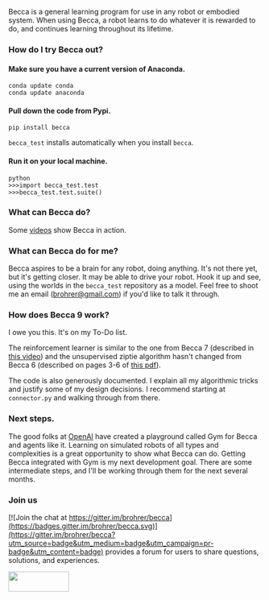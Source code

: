 Becca is a general learning program for use in any robot or embodied system. When using Becca, a robot learns to do whatever it is rewarded to do, and continues learning throughout its lifetime.

### How do I try Becca out?

#### Make sure you have a current version of Anaconda.
    
    conda update conda
    conda update anaconda
    
#### Pull down the code from Pypi.

    pip install becca

`becca_test` installs automatically when you install `becca`. 

#### Run it on your local machine.
    
    python
    >>>import becca_test.test
    >>>becca_test.test.suite()

### What can Becca do?

Some [videos](http://youtu.be/4kPoU8eZvio?list=PLF861CC4C40439EEB) show Becca in action. 

### What can Becca do for me?

Becca aspires to be a brain for any robot, doing anything. It's not there yet, but it's getting closer.
It may be able to drive your robot. Hook it up and see, using the worlds in the `becca_test` repository
as a model. Feel free to shoot me an email (brohrer@gmail.com) if you'd like to talk it through.

### How does Becca 9 work?

I owe you this. It's on my To-Do list.

The reinforcement learner is similar to the one from Becca 7 (described in [this video](https://youtu.be/EXs3nHwLIt0)) and the unsupervised ziptie algorithm hasn't changed from Becca 6 (described on pages 3-6 of [this pdf](https://github.com/brohrer/deprecated-becca-docs/raw/master/how_it_works.pdf)).

The code is also generously documented. I explain all my algorithmic tricks and justify some of my design decisions. I recommend starting at `connector.py` and walking
through from there.

### Next steps.

The good folks at [OpenAI](https://gym.openai.com/) have created a playground called Gym for Becca and agents like it.
Learning on simulated robots of all types and complexities is a great opportunity to show what Becca can do.
Getting Becca integrated with Gym is my next development goal. There are some intermediate steps, and 
I'll be working through them for the next several months.

### Join us

[![Join the chat at https://gitter.im/brohrer/becca](https://badges.gitter.im/brohrer/becca.svg)](https://gitter.im/brohrer/becca?utm_source=badge&utm_medium=badge&utm_campaign=pr-badge&utm_content=badge) provides a forum for users to share questions, solutions, and experiences. 

<a href="url"><img src="https://github.com/brohrer/becca-docs/raw/master/figs/logo_plate.png" 
align="center" height="40" width="120" ></a>
 

